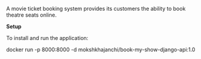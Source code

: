 A movie ticket booking system provides its customers the ability to book theatre seats online.

**Setup**

To install and run the application:

docker run -p 8000:8000 -d mokshkhajanchi/book-my-show-django-api:1.0